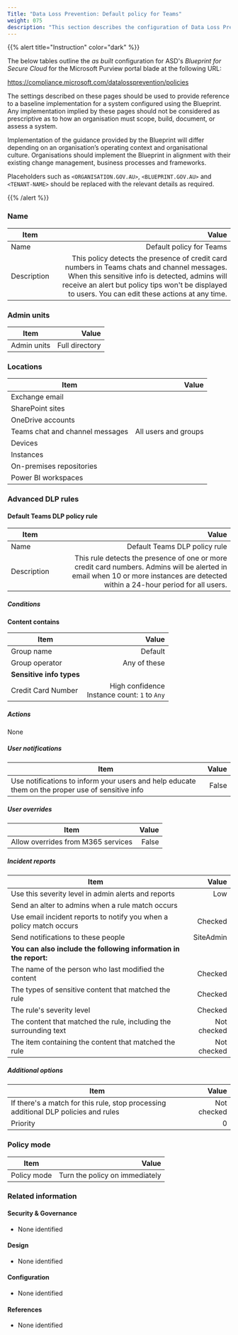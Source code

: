 ```yaml
---
Title: "Data Loss Prevention: Default policy for Teams"
weight: 075
description: "This section describes the configuration of Data Loss Prevention (DLP) policies within Microsoft Purview associated with systems built according to guidance in ASD's Blueprint for Secure Cloud."
---
```


{{% alert title="Instruction" color="dark" %}}
 
The below tables outline the *as built* configuration for ASD's *Blueprint for Secure Cloud* for the Microsoft Purview portal blade at the following URL: 
 
https://compliance.microsoft.com/datalossprevention/policies
 
The settings described on these pages should be used to provide reference to a baseline implementation for a system configured using the Blueprint. Any implementation implied by these pages should not be considered as prescriptive as to how an organisation must scope, build, document, or assess a system.

Implementation of the guidance provided by the Blueprint will differ depending on an organisation’s operating context and organisational culture. Organisations should implement the Blueprint in alignment with their existing change management, business processes and frameworks.

Placeholders such as `<ORGANISATION.GOV.AU>`, `<BLUEPRINT.GOV.AU>` and `<TENANT-NAME>` should be replaced with the relevant details as required.
 
{{% /alert %}}

### Name

| Item        |                                                                                                                                                                                                                                                Value |
| ----------- | ---------------------------------------------------------------------------------------------------------------------------------------------------------------------------------------------------------------------------------------------------: |
| Name        |                                                                                                                                                                                                                             Default policy for Teams |
| Description | This policy detects the presence of credit card numbers in Teams chats and channel messages. When this sensitive info is detected, admins will receive an alert but policy tips won't be displayed to users. You can edit these actions at any time. |

### Admin units

| Item        |          Value |
| ----------- | -------------: |
| Admin units | Full directory |

### Locations 

| Item                            |                Value |
| ------------------------------- | -------------------: |
| Exchange email                  |                      |
| SharePoint sites                |                      |
| OneDrive accounts               |                      |
| Teams chat and channel messages | All users and groups |
| Devices                         |                      |
| Instances                       |                      |
| On-premises repositories        |                      |
| Power BI workspaces             |                      |

### Advanced DLP rules

#### Default Teams DLP policy rule

| Item        |                                                                                                                                                                            Value |
| ----------- | -------------------------------------------------------------------------------------------------------------------------------------------------------------------------------: |
| Name        |                                                                                                                                                    Default Teams DLP policy rule |
| Description | This rule detects the presence of one or more credit card numbers. Admins will be alerted in email when 10 or more instances are detected within a 24-hour period for all users. |

##### Conditions

**Content contains**

| Item                     |                                           Value |
| ------------------------ | ----------------------------------------------: |
| Group name               |                                         Default |
| Group operator           |                                    Any of these |
| **Sensitive info types** |                                                 |
| Credit Card Number       | High confidence<br>Instance count: `1` to `Any` |

##### Actions

None

##### User notifications 

| Item                                                                                             | Value |
| ------------------------------------------------------------------------------------------------ | ----: |
| Use notifications to inform your users and help educate them on the proper use of sensitive info | False |

##### User overrides

| Item                               | Value |
| ---------------------------------- | ----: |
| Allow overrides from M365 services | False |

##### Incident reports

| Item                                                                |       Value |
| ------------------------------------------------------------------- | ----------: |
| Use this severity level in admin alerts and reports                 |         Low |
| Send an alter to admins when a rule match occurs                    |             |
| Use email incident reports to notify you when a policy match occurs |     Checked |
| Send notifications to these people                                  |   SiteAdmin |
| **You can also include the following information in the report:**   |             |
| The name of the person who last modified the content                |     Checked |
| The types of sensitive content that matched the rule                |     Checked |
| The rule's severity level                                           |     Checked |
| The content that matched the rule, including the surrounding text   | Not checked |
| The item containing the content that matched the rule               | Not checked |

##### Additional options

| Item                                                                                |       Value |
| ----------------------------------------------------------------------------------- | ----------: |
| If there's a match for this rule, stop processing additional DLP policies and rules | Not checked |
| Priority                                                                            |           0 |

### Policy mode

| Item        |                          Value |
| ----------- | -----------------------------: |
| Policy mode | Turn the policy on immediately |

### Related information

#### Security & Governance

* None identified
  
#### Design

* None identified
  
#### Configuration

* None identified

#### References

* None identified